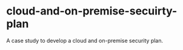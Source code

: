 # cloud-and-on-premise-secuirty-plan
A case study to develop a cloud and on-premise security plan. 
